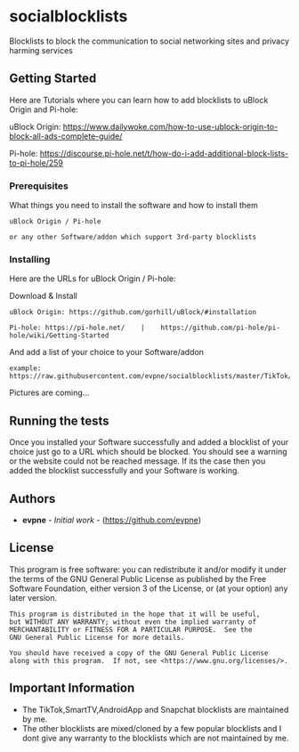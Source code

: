# socialblocklists
Blocklists to block the communication to social networking sites and privacy harming services


## Getting Started

Here are Tutorials where you can learn how to add blocklists to uBlock Origin and Pi-hole:

uBlock Origin: https://www.dailywoke.com/how-to-use-ublock-origin-to-block-all-ads-complete-guide/

Pi-hole: https://discourse.pi-hole.net/t/how-do-i-add-additional-block-lists-to-pi-hole/259

### Prerequisites

What things you need to install the software and how to install them

```
uBlock Origin / Pi-hole
```

```
or any other Software/addon which support 3rd-party blocklists
```




### Installing

Here are the URLs for uBlock Origin / Pi-hole:


Download & Install 

```
uBlock Origin: https://github.com/gorhill/uBlock/#installation

Pi-hole: https://pi-hole.net/    |    https://github.com/pi-hole/pi-hole/wiki/Getting-Started
```

And add a list of your choice to your Software/addon

```
example: https://raw.githubusercontent.com/evpne/socialblocklists/master/TikTok/tiktokblocklist.txt
```

Pictures are coming...

## Running the tests

Once you installed your Software successfully and added a blocklist of your choice just go to a URL which should be blocked.
You should see a warning or the website could not be reached message. If its the case then you added the blocklist successfully and your Software is working.


## Authors

* **evpne** - *Initial work* - (https://github.com/evpne)

## License

This program is free software: you can redistribute it and/or modify
    it under the terms of the GNU General Public License as published by
    the Free Software Foundation, either version 3 of the License, or
    (at your option) any later version.

    This program is distributed in the hope that it will be useful,
    but WITHOUT ANY WARRANTY; without even the implied warranty of
    MERCHANTABILITY or FITNESS FOR A PARTICULAR PURPOSE.  See the
    GNU General Public License for more details.

    You should have received a copy of the GNU General Public License
    along with this program.  If not, see <https://www.gnu.org/licenses/>.

## Important Information

* The TikTok,SmartTV,AndroidApp and Snapchat blocklists are maintained by me.
* The other blocklists are mixed/cloned by a few popular blocklists and I dont give any warranty to the blocklists which are not maintained by me.



